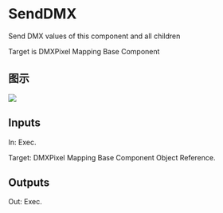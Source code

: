 # SendDMX

Send DMX values of this component and all children

Target is DMXPixel Mapping Base Component

## 图示

![]($-20221218-18444946.png)

## Inputs

In: Exec.

Target: DMXPixel Mapping Base Component Object Reference.  

## Outputs

Out: Exec.

